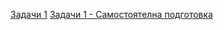 [Задачи 1](https://github.com/igergow/java-easy-exams/ex-1.md)
[Задачи 1 - Самостоятелна подготовка](https://github.com/igergow/java-easy-exams/ex-1-easy.md)